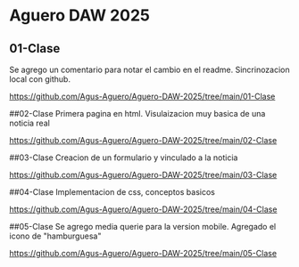# Aguero DAW 2025
## 01-Clase
Se agrego un comentario para notar el cambio en el readme. Sincrinozacion local con github.

https://github.com/Agus-Aguero/Aguero-DAW-2025/tree/main/01-Clase

##02-Clase
Primera pagina en html. Visulaizacion muy basica de una noticia real

https://github.com/Agus-Aguero/Aguero-DAW-2025/tree/main/02-Clase

##03-Clase
Creacion de un formulario y vinculado a la noticia

https://github.com/Agus-Aguero/Aguero-DAW-2025/tree/main/03-Clase

##04-Clase
Implementacion de css, conceptos basicos

https://github.com/Agus-Aguero/Aguero-DAW-2025/tree/main/04-Clase

##05-Clase
Se agrego media querie para la version mobile. Agregado el icono de "hamburguesa"

https://github.com/Agus-Aguero/Aguero-DAW-2025/tree/main/05-Clase

